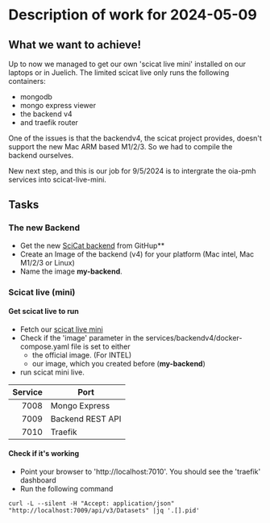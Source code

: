 
 # Description of work for 2024-05-09

## What we want to achieve!

Up to now we managed to get our own 'scicat live mini' installed on our laptops or in Juelich. 
The limited scicat live only runs the following containers:
* mongodb
* mongo express viewer
* the backend v4
* and traefik router

One of the issues is that the backendv4, the scicat project provides, doesn't support the new Mac ARM based M1/2/3. So we had to compile the backend ourselves.

New next step, and this is our job for 9/5/2024 is to intergrate the oia-pmh services into scicat-live-mini.

## Tasks

### The new Backend
 * Get the new [SciCat backend](https://github.com/SciCatProject/scicat-backend-next) from GitHup**
 * Create an Image of the backend (v4) for your platform (Mac intel, Mac M1/2/3 or Linux)
 * Name the image **my-backend**.

### Scicat live (mini)

#### Get scicat live to run
* Fetch our [scicat live mini](https://github.com/PatrickFuhrmann-HTWBerlin/scicatlive-mini.git)
* Check if the 'image' parameter in the services/backendv4/docker-compose.yaml file is set to either
  - the official image. (For INTEL)
  - our image, which you created before (**my-backend**)
* run scicat mini live.

Service | Port 
-------:|------
7008 | Mongo Express
7009 | Backend REST API
7010 | Traefik

#### Check if it's working
* Point your browser to 'http://localhost:7010'. You should see the 'traefik' dashboard
* Run the following command
```
curl -L --silent -H "Accept: application/json" "http://localhost:7009/api/v3/Datasets" |jq '.[].pid'
```

